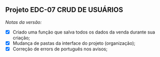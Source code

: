 ## Projeto EDC-07 CRUD DE USUÁRIOS

_Notas da versão:_

- [x] Criado uma função que salva todos os dados da venda durante sua criação;
- [x] Mudança de pastas da interface do projeto (organização);
- [x] Correção de errors de português nos avisos;
